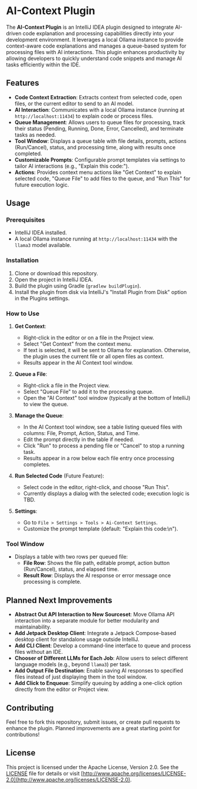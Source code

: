 # AI-Context Plugin

The **AI-Context Plugin** is an IntelliJ IDEA plugin designed to integrate AI-driven code explanation and processing capabilities directly into your development environment. It leverages a local Ollama instance to provide context-aware code explanations and manages a queue-based system for processing files with AI interactions. This plugin enhances productivity by allowing developers to quickly understand code snippets and manage AI tasks efficiently within the IDE.

## Features

- **Code Context Extraction**: Extracts context from selected code, open files, or the current editor to send to an AI model.
- **AI Interaction**: Communicates with a local Ollama instance (running at `http://localhost:11434`) to explain code or process files.
- **Queue Management**: Allows users to queue files for processing, track their status (Pending, Running, Done, Error, Cancelled), and terminate tasks as needed.
- **Tool Window**: Displays a queue table with file details, prompts, actions (Run/Cancel), status, and processing time, along with results once completed.
- **Customizable Prompts**: Configurable prompt templates via settings to tailor AI interactions (e.g., "Explain this code:").
- **Actions**: Provides context menu actions like "Get Context" to explain selected code, "Queue File" to add files to the queue, and "Run This" for future execution logic.

## Usage

### Prerequisites
- IntelliJ IDEA installed.
- A local Ollama instance running at `http://localhost:11434` with the `llama3` model available.

### Installation
1. Clone or download this repository.
2. Open the project in IntelliJ IDEA.
3. Build the plugin using Gradle (`gradlew buildPlugin`).
4. Install the plugin from disk via IntelliJ's "Install Plugin from Disk" option in the Plugins settings.

### How to Use
1. **Get Context**:
    - Right-click in the editor or on a file in the Project view.
    - Select "Get Context" from the context menu.
    - If text is selected, it will be sent to Ollama for explanation. Otherwise, the plugin uses the current file or all open files as context.
    - Results appear in the AI Context tool window.

2. **Queue a File**:
    - Right-click a file in the Project view.
    - Select "Queue File" to add it to the processing queue.
    - Open the "AI Context" tool window (typically at the bottom of IntelliJ) to view the queue.

3. **Manage the Queue**:
    - In the AI Context tool window, see a table listing queued files with columns: File, Prompt, Action, Status, and Time.
    - Edit the prompt directly in the table if needed.
    - Click "Run" to process a pending file or "Cancel" to stop a running task.
    - Results appear in a row below each file entry once processing completes.

4. **Run Selected Code** (Future Feature):
    - Select code in the editor, right-click, and choose "Run This".
    - Currently displays a dialog with the selected code; execution logic is TBD.

5. **Settings**:
    - Go to `File > Settings > Tools > Ai-Context Settings`.
    - Customize the prompt template (default: "Explain this code:\n").

### Tool Window
- Displays a table with two rows per queued file:
    - **File Row**: Shows the file path, editable prompt, action button (Run/Cancel), status, and elapsed time.
    - **Result Row**: Displays the AI response or error message once processing is complete.

## Planned Next Improvements

- **Abstract Out API Interaction to New Sourceset**: Move Ollama API interaction into a separate module for better modularity and maintainability.
- **Add Jetpack Desktop Client**: Integrate a Jetpack Compose-based desktop client for standalone usage outside IntelliJ.
- **Add CLI Client**: Develop a command-line interface to queue and process files without an IDE.
- **Chooser of Different LLMs for Each Job**: Allow users to select different language models (e.g., beyond `llama3`) per task.
- **Add Output File Destination**: Enable saving AI responses to specified files instead of just displaying them in the tool window.
- **Add Click to Enqueue**: Simplify queuing by adding a one-click option directly from the editor or Project view.

## Contributing
Feel free to fork this repository, submit issues, or create pull requests to enhance the plugin. Planned improvements are a great starting point for contributions!

## License
This project is licensed under the Apache License, Version 2.0. See the [LICENSE](LICENSE) file for details or visit [http://www.apache.org/licenses/LICENSE-2.0](http://www.apache.org/licenses/LICENSE-2.0).